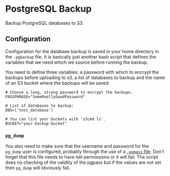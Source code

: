 # PostgreSQL Backup

Backup PostgreSQL databases to S3.

## Configuration

Configuration for the database backup is saved in your home directory in the
`.pgbackup` file. It is basically just another bash script that defines the
variables that we need which we source before running the backup.

You need to define three variables: a password with which to encrypt the
backups before uploading to s3, a list of databases to backup and the name of
an S3 bucket where the backups will be saved.

```shell
# Choose a long, strong password to encrypt the backups.
PASSPHRASE="SomeReallyGoodPassword"

# List of databases to backup:
DBS=('test_database')

# You can list your buckets with `s3cmd ls`.
BUCKET="your-backup-bucket"
```

### `pg_dump`

You also need to make sure that the username and password for the `pg_dump`
user is configured, probably through the use of a
[`.pgpass` file](https://www.postgresql.org/docs/current/static/libpq-pgpass.html).
Don't forget that this file needs to have `600` permissions or it will fail.
The script does no checking of the validity of the pgpass but if the values
are not set then `pg_dump` will obviously fail.
